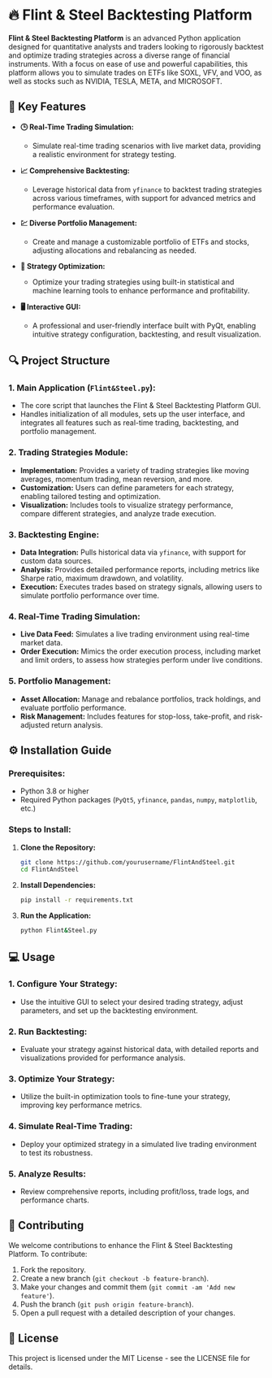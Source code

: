 # 🔥 Flint & Steel Backtesting Platform

**Flint & Steel Backtesting Platform** is an advanced Python application designed for quantitative analysts and traders looking to rigorously backtest and optimize trading strategies across a diverse range of financial instruments. With a focus on ease of use and powerful capabilities, this platform allows you to simulate trades on ETFs like SOXL, VFV, and VOO, as well as stocks such as NVIDIA, TESLA, META, and MICROSOFT.

## 🚀 Key Features

- **🕒 Real-Time Trading Simulation:**
  - Simulate real-time trading scenarios with live market data, providing a realistic environment for strategy testing.
  
- **📈 Comprehensive Backtesting:**
  - Leverage historical data from `yfinance` to backtest trading strategies across various timeframes, with support for advanced metrics and performance evaluation.

- **💹 Diverse Portfolio Management:**
  - Create and manage a customizable portfolio of ETFs and stocks, adjusting allocations and rebalancing as needed.

- **🔧 Strategy Optimization:**
  - Optimize your trading strategies using built-in statistical and machine learning tools to enhance performance and profitability.

- **🖥️ Interactive GUI:**
  - A professional and user-friendly interface built with PyQt, enabling intuitive strategy configuration, backtesting, and result visualization.

## 🔍 Project Structure

### 1. **Main Application (`Flint&Steel.py`):**
   - The core script that launches the Flint & Steel Backtesting Platform GUI.
   - Handles initialization of all modules, sets up the user interface, and integrates all features such as real-time trading, backtesting, and portfolio management.

### 2. **Trading Strategies Module:**
   - **Implementation:** Provides a variety of trading strategies like moving averages, momentum trading, mean reversion, and more.
   - **Customization:** Users can define parameters for each strategy, enabling tailored testing and optimization.
   - **Visualization:** Includes tools to visualize strategy performance, compare different strategies, and analyze trade execution.

### 3. **Backtesting Engine:**
   - **Data Integration:** Pulls historical data via `yfinance`, with support for custom data sources.
   - **Analysis:** Provides detailed performance reports, including metrics like Sharpe ratio, maximum drawdown, and volatility.
   - **Execution:** Executes trades based on strategy signals, allowing users to simulate portfolio performance over time.

### 4. **Real-Time Trading Simulation:**
   - **Live Data Feed:** Simulates a live trading environment using real-time market data.
   - **Order Execution:** Mimics the order execution process, including market and limit orders, to assess how strategies perform under live conditions.

### 5. **Portfolio Management:**
   - **Asset Allocation:** Manage and rebalance portfolios, track holdings, and evaluate portfolio performance.
   - **Risk Management:** Includes features for stop-loss, take-profit, and risk-adjusted return analysis.

## ⚙️ Installation Guide

### Prerequisites:
- Python 3.8 or higher
- Required Python packages (`PyQt5`, `yfinance`, `pandas`, `numpy`, `matplotlib`, etc.)

### Steps to Install:
1. **Clone the Repository:**
   ```bash
   git clone https://github.com/yourusername/FlintAndSteel.git
   cd FlintAndSteel
   ```

2. **Install Dependencies:**
   ```bash
   pip install -r requirements.txt
   ```

3. **Run the Application:**
   ```bash
   python Flint&Steel.py
   ```

## 💻 Usage

### 1. **Configure Your Strategy:**
   - Use the intuitive GUI to select your desired trading strategy, adjust parameters, and set up the backtesting environment.

### 2. **Run Backtesting:**
   - Evaluate your strategy against historical data, with detailed reports and visualizations provided for performance analysis.

### 3. **Optimize Your Strategy:**
   - Utilize the built-in optimization tools to fine-tune your strategy, improving key performance metrics.

### 4. **Simulate Real-Time Trading:**
   - Deploy your optimized strategy in a simulated live trading environment to test its robustness.

### 5. **Analyze Results:**
   - Review comprehensive reports, including profit/loss, trade logs, and performance charts.

## 🤝 Contributing

We welcome contributions to enhance the Flint & Steel Backtesting Platform. To contribute:
1. Fork the repository.
2. Create a new branch (`git checkout -b feature-branch`).
3. Make your changes and commit them (`git commit -am 'Add new feature'`).
4. Push the branch (`git push origin feature-branch`).
5. Open a pull request with a detailed description of your changes.

## 📜 License

This project is licensed under the MIT License - see the LICENSE file for details.
